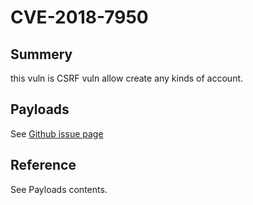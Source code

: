 # CVE-2018-7950

## Summery
this vuln is CSRF vuln allow create any kinds of account.

## Payloads
See [Github issue page](https://github.com/havok89/Hoosk/issues/45)

## Reference
See Payloads contents.


